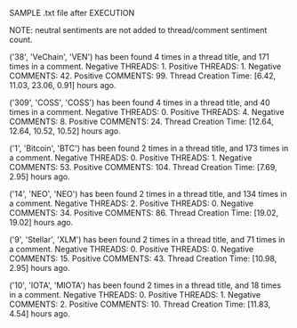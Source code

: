 SAMPLE .txt file after EXECUTION

NOTE: neutral sentiments are not added to thread/comment sentiment count.

('38', 'VeChain', 'VEN') has been found 4 times in a thread title, and 171 times in a comment. Negative THREADS: 1. Positive THREADS: 1. Negative COMMENTS: 42. Positive COMMENTS: 99. Thread Creation Time: [6.42, 11.03, 23.06, 0.91] hours ago.
    
('309', 'COSS', 'COSS') has been found 4 times in a thread title, and 40 times in a comment. Negative THREADS: 0. Positive THREADS: 4. Negative COMMENTS: 8. Positive COMMENTS: 24. Thread Creation Time: [12.64, 12.64, 10.52, 10.52] hours ago.
    
('1', 'Bitcoin', 'BTC') has been found 2 times in a thread title, and 173 times in a comment. Negative THREADS: 0. Positive THREADS: 1. Negative COMMENTS: 53. Positive COMMENTS: 104. Thread Creation Time: [7.69, 2.95] hours ago.
    
('14', 'NEO', 'NEO') has been found 2 times in a thread title, and 134 times in a comment. Negative THREADS: 2. Positive THREADS: 0. Negative COMMENTS: 34. Positive COMMENTS: 86. Thread Creation Time: [19.02, 19.02] hours ago.
    
('9', 'Stellar', 'XLM') has been found 2 times in a thread title, and 71 times in a comment. Negative THREADS: 0. Positive THREADS: 0. Negative COMMENTS: 15. Positive COMMENTS: 43. Thread Creation Time: [10.98, 2.95] hours ago.
    
('10', 'IOTA', 'MIOTA') has been found 2 times in a thread title, and 18 times in a comment. Negative THREADS: 0. Positive THREADS: 1. Negative COMMENTS: 2. Positive COMMENTS: 10. Thread Creation Time: [11.83, 4.54] hours ago.
